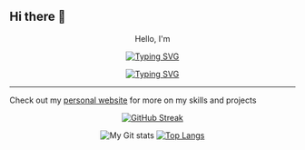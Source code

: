 ## Hi there 👋

<div align="center">
  <p>Hello, I'm</p>

  [![Typing SVG](https://readme-typing-svg.demolab.com?font=Fira+Code&size=40&duration=1&pause=1000&color=4775F7&center=true&vCenter=true&repeat=false&width=500&lines=OwenStuckman)](https://git.io/typing-svg)

  [![Typing SVG](https://readme-typing-svg.demolab.com?font=Fira+Code&duration=4000&pause=1000&color=4775F7&vCenter=true&width=500&lines=Full-Stack+Web+and+App+Developer+;always+improving+and+learning+new+skills)](https://git.io/typing-svg)
</div>



---
Check out my [personal website](https://owenstuckman.co) for more on my skills and projects

<div align = 'center'>
  <a href="https://git.io/streak-stats"><img src="https://streak-stats.demolab.com?user=owenstuckman&theme=gruvbox&border_radius=6.3" alt="GitHub Streak" /></a>
  
  ![My Git stats](https://github-readme-stats.vercel.app/api?username=owenstuckman&show_icons=true&theme=gruvbox&hide_rank=true&hide=stars) 
  [![Top Langs](https://github-readme-stats.vercel.app/api/top-langs/?username=owenstuckman&hide=ShaderLab,HLSL&layout=compact&theme=gruvbox)](https://github.com/anuraghazra/github-readme-stats)
</div>

<!--
**owenstuckman/owenstuckman** is a ✨ _special_ ✨ repository because its `README.md` (this file) appears on your GitHub profile.

Here are some ideas to get you started:

- 🔭 I’m currently working on ...
- 🌱 I’m currently learning ...
- 👯 I’m looking to collaborate on ...
- 🤔 I’m looking for help with ...
- 💬 Ask me about ...
- 📫 How to reach me: ...
- 😄 Pronouns: ...
- ⚡ Fun fact: ...
-->

